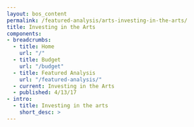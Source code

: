 ```yaml
---
layout: bos_content
permalink: /featured-analysis/arts-investing-in-the-arts/
title: Investing in the Arts
components:
- breadcrumbs:
  - title: Home
    url: "/"
  - title: Budget
    url: "/budget"
  - title: Featured Analysis
    url: "/featured-analysis/"
  - current: Investing in the Arts
  - published: 4/13/17
- intro:
  - title: Investing in the arts
    short_desc: >
---
```

